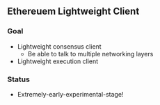 
## Ethereuem Lightweight Client

### Goal

- Lightweight consensus client
  - Be able to talk to multiple networking layers
- Lightweight execution client

### Status
- Extremely-early-experimental-stage!
